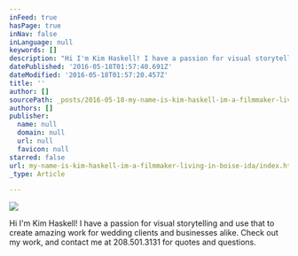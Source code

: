 ```yaml
---
inFeed: true
hasPage: true
inNav: false
inLanguage: null
keywords: []
description: "Hi I'm Kim Haskell! I have a passion for visual storytelling and use that to create amazing work for wedding clients and businesses alike. Check out my work, and contact me at 208.501.3131 for quotes and questions."
datePublished: '2016-05-18T01:57:40.691Z'
dateModified: '2016-05-18T01:57:20.457Z'
title: ''
author: []
sourcePath: _posts/2016-05-18-my-name-is-kim-haskell-im-a-filmmaker-living-in-boise-ida.md
authors: []
publisher:
  name: null
  domain: null
  url: null
  favicon: null
starred: false
url: my-name-is-kim-haskell-im-a-filmmaker-living-in-boise-ida/index.html
_type: Article

---
```

![](https://the-grid-user-content.s3-us-west-2.amazonaws.com/dd88d2c6-5784-446b-873d-7bf100ff154e.jpg)

Hi I'm Kim Haskell! I have a passion for visual storytelling and use that to create amazing work for wedding clients and businesses alike. Check out my work, and contact me at 208.501.3131 for quotes and questions.